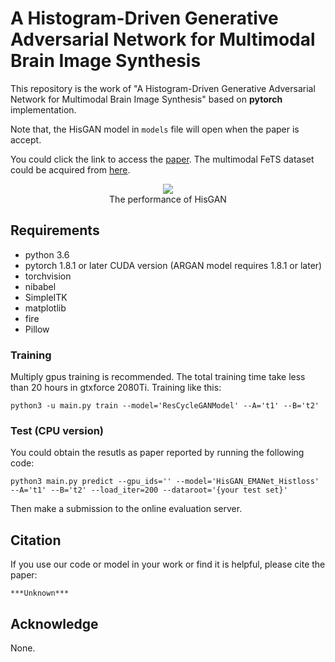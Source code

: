 # A Histogram-Driven Generative Adversarial Network for Multimodal Brain Image Synthesis

This repository is the work of "A Histogram-Driven Generative Adversarial Network for Multimodal Brain Image Synthesis" based on **pytorch** implementation. 

Note that, the HisGAN model in `models` file will open when the paper is accept.

You could click the link to access the [paper](https://arxiv.org/). The multimodal FeTS dataset could be acquired from [here](https://www.med.upenn.edu/sbia/brats2018.html).


<div  align="center">  
 <img src="https://github.com/JalexDooo/HisGAN/prepare/figure.pdf"
     align=center/>
</div>

<center>The performance of HisGAN</center>


## Requirements
- python 3.6
- pytorch 1.8.1 or later CUDA version (ARGAN model requires 1.8.1 or later)
- torchvision
- nibabel
- SimpleITK
- matplotlib
- fire
- Pillow


### Training

Multiply gpus training is recommended. The total training time take less than 20 hours in gtxforce 2080Ti. Training like this:

```
python3 -u main.py train --model='ResCycleGANModel' --A='t1' --B='t2'
```

### Test (CPU version)

You could obtain the resutls as paper reported by running the following code:

```
python3 main.py predict --gpu_ids='' --model='HisGAN_EMANet_Histloss' --A='t1' --B='t2' --load_iter=200 --dataroot='{your test set}'
```
Then make a submission to the online evaluation server.

## Citation

If you use our code or model in your work or find it is helpful, please cite the paper:
```
***Unknown***
```

## Acknowledge
None.

